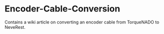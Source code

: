 # Encoder-Cable-Conversion
Contains a wiki article on converting an encoder cable from TorqueNADO to NeveRest.
